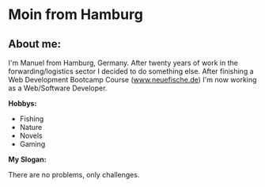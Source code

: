 # Moin from Hamburg

## About me:
I'm Manuel from Hamburg, Germany. After twenty years of work in the forwarding/logistics sector I decided to do something else.
After finishing a Web Development Bootcamp Course (www.neuefische.de) I'm now working as a Web/Software Developer.  

**Hobbys:**
- Fishing
- Nature
- Novels
- Gaming

**My Slogan:**

There are no problems, only challenges.
